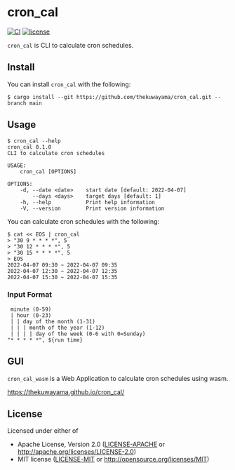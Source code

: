 # cron_cal

[![CI](https://github.com/thekuwayama/cron_cal/workflows/CI/badge.svg)](https://github.com/thekuwayama/cron_cal/actions?workflow=CI)
[![license](https://img.shields.io/badge/license-MIT/Apache--2.0-blue?style=flat)](https://raw.githubusercontent.com/thekuwayama/cron_cal/main/LICENSE-APACHE)

`cron_cal` is CLI to calculate cron schedules.


## Install

You can install `cron_cal` with the following:

```sh-session
$ cargo install --git https://github.com/thekuwayama/cron_cal.git --branch main
```


## Usage

```sh-session
$ cron_cal --help
cron_cal 0.1.0
CLI to calculate cron schedules

USAGE:
    cron_cal [OPTIONS]

OPTIONS:
    -d, --date <date>    start date [default: 2022-04-07]
        --days <days>    target days [default: 1]
    -h, --help           Print help information
    -V, --version        Print version information
```

You can calculate cron schedules with the following:

```sh-session
$ cat << EOS | cron_cal
> "30 9 * * * *", 5
> "30 12 * * * *", 5
> "30 15 * * * *", 5
> EOS
2022-04-07 09:30 ~ 2022-04-07 09:35
2022-04-07 12:30 ~ 2022-04-07 12:35
2022-04-07 15:30 ~ 2022-04-07 15:35
```


### Input Format

```
 minute (0-59)
 | hour (0-23)
 | | day of the month (1-31)
 | | | month of the year (1-12)
 | | | | day of the week (0-6 with 0=Sunday)
"* * * * *", ${run time}
```


## GUI

`cron_cal_wasm` is a Web Application to calculate cron schedules using wasm.

https://thekuwayama.github.io/cron_cal/


## License

Licensed under either of

- Apache License, Version 2.0 ([LICENSE-APACHE](https://github.com/thekuwayama/cron_cal/blob/main/LICENSE-APACHE) or http://apache.org/licenses/LICENSE-2.0)
- MIT license ([LICENSE-MIT](https://github.com/thekuwayama/cron_cal/blob/main/LICENSE-MIT) or http://opensource.org/licenses/MIT)
